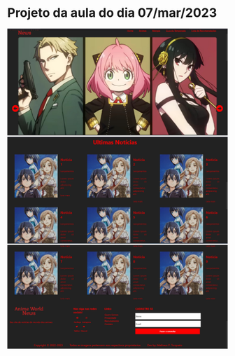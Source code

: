 # Projeto da aula do dia 07/mar/2023

![Imagem do site](../imgs_projeto/projeto_070323.jpg)
![Imagem do site](../imgs_projeto/projeto_070323_2.jpg)
![Imagem do site](../imgs_projeto/projeto_070323_3.jpg)
